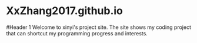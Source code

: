 # XxZhang2017.github.io
#Header 1
  Welcome to xinyi's project site. The site shows my coding project that can shortcut my programming progress and interests.
